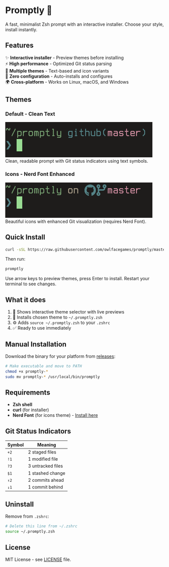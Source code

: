 # Promptly 🎨

A fast, minimalist Zsh prompt with an interactive installer. Choose your style, install instantly.

## Features

✨ **Interactive installer** - Preview themes before installing  
⚡ **High performance** - Optimized Git status parsing  
🎨 **Multiple themes** - Text-based and icon variants  
🔧 **Zero configuration** - Auto-installs and configures  
🌍 **Cross-platform** - Works on Linux, macOS, and Windows  

## Themes

### Default - Clean Text
![Default prompt](default.png)
Clean, readable prompt with Git status indicators using text symbols.

### Icons - Nerd Font Enhanced  
![Icons prompt](icons.png)
Beautiful icons with enhanced Git visualization (requires Nerd Font).

## Quick Install

```bash
curl -sSL https://raw.githubusercontent.com/owlfacegames/promptly/master/install.sh | bash
```

Then run:
```bash
promptly
```

Use arrow keys to preview themes, press Enter to install. Restart your terminal to see changes.

## What it does

1. 🎯 Shows interactive theme selector with live previews
2. 📁 Installs chosen theme to `~/.promptly.zsh`  
3. ⚙️ Adds `source ~/.promptly.zsh` to your `.zshrc`
4. ✅ Ready to use immediately

## Manual Installation

Download the binary for your platform from [releases](https://github.com/owlfacegames/promptly/releases):

```bash
# Make executable and move to PATH
chmod +x promptly-*
sudo mv promptly-* /usr/local/bin/promptly
```

## Requirements

- **Zsh shell**
- **curl** (for installer)
- **Nerd Font** (for icons theme) - [Install here](https://www.nerdfonts.com/)

## Git Status Indicators

| Symbol | Meaning |
|--------|---------|
| `+2` | 2 staged files |
| `!1` | 1 modified file |
| `?3` | 3 untracked files |
| `$1` | 1 stashed change |
| `↑2` | 2 commits ahead |
| `↓1` | 1 commit behind |

## Uninstall

Remove from `.zshrc`:
```bash
# Delete this line from ~/.zshrc
source ~/.promptly.zsh
```

## License

MIT License - see [LICENSE](LICENSE) file.
